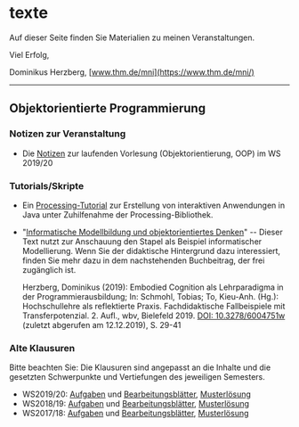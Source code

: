 # texte

Auf dieser Seite finden Sie Materialien zu meinen Veranstaltungen.

Viel Erfolg,

Dominikus Herzberg, [www.thm.de/mni](https://www.thm.de/mni/)

---

## Objektorientierte Programmierung

### Notizen zur Veranstaltung

* Die [Notizen](https://denkspuren.github.io/texte/oop/NotizenWS2019.md.html) zur laufenden Vorlesung (Objektorientierung, OOP) im WS 2019/20

### Tutorials/Skripte

* Ein [Processing-Tutorial](https://denkspuren.github.io/texte/processing/Tutorial.md.html) zur Erstellung von interaktiven Anwendungen in Java unter Zuhilfenahme der Processing-Bibliothek.
* "[Informatische Modellbildung und objektorientiertes Denken](https://denkspuren.github.io/texte/oop/StapelModellierung.md.html)" -- Dieser Text nutzt zur Anschauung den Stapel als Beispiel informatischer Modellierung. Wenn Sie der didaktische Hintergrund dazu interessiert, finden Sie mehr dazu in dem nachstehenden Buchbeitrag, der frei zugänglich ist.

    Herzberg, Dominikus (2019): Embodied Cognition als Lehrparadigma in der Programmierausbildung; In: Schmohl, Tobias; To, Kieu-Anh. (Hg.): Hochschullehre als reflektierte Praxis. Fachdidaktische Fallbeispiele mit Transferpotenzial. 2. Aufl., wbv, Bielefeld 2019. [DOI: 10.3278/6004751w](https://www.wbv.de/artikel/6004751w) (zuletzt abgerufen am 12.12.2019), S. 29-41

### Alte Klausuren

Bitte beachten Sie: Die Klausuren sind angepasst an die Inhalte und die gesetzten Schwerpunkte und Vertiefungen des jeweiligen Semesters.

* WS2019/20: [Aufgaben](https://github.com/denkspuren/texte/blob/master/oop/Klausuren/WS2019.Klausur.Aufgabenteil.md.pdf) und [Bearbeitungsblätter](https://github.com/denkspuren/texte/blob/master/oop/Klausuren/WS2019.Klausur.L%C3%B6sungsteil.pdf), [Musterlösung](https://github.com/denkspuren/texte/blob/master/oop/Klausuren/WS2019.Klausur.Musterl%C3%B6sung.pdf)
* WS2018/19: [Aufgaben](https://github.com/denkspuren/texte/blob/master/oop/Klausuren/WS2018.Klausur.Aufgabenteil.md.pdf) und [Bearbeitungsblätter](https://github.com/denkspuren/texte/blob/master/oop/Klausuren/WS2018.Klausur.L%C3%B6sungsteil.pdf), [Musterlösung](https://github.com/denkspuren/texte/blob/master/oop/Klausuren/WS2018.Klausur.Musterl%C3%B6sung.pdf)
* WS2017/18: [Aufgaben](https://github.com/denkspuren/texte/blob/master/oop/Klausuren/WS2017.Klausur.OOP.pdf) und [Bearbeitungsblätter](https://github.com/denkspuren/texte/blob/master/oop/Klausuren/WS2017.Klausur.OOP.L%C3%B6sungen.pdf), [Musterlösung](https://denkspuren.github.io/texte/oop/Klausuren/WS2017.Klausur.OOP.Musterl%C3%B6sung.html)
